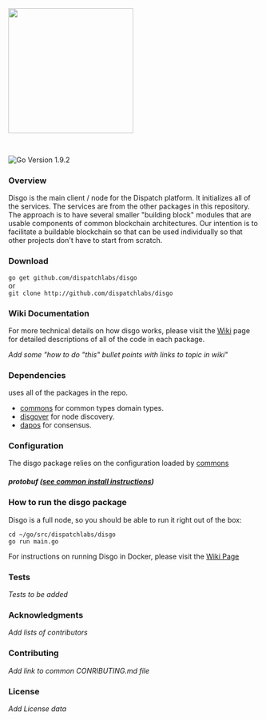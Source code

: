 <img src="https://www.dispatchlabs.io/images/svg/dispatch_logo_b.svg" width="250">
 
&nbsp;

![Go Version 1.9.2](http://b.repl.ca/v1/Go_Version-1.9.2-brightgreen.png)

<a name="overview"></a>
### Overview

Disgo is the main client / node for the Dispatch platform. It initializes all of the services. The services are from the other packages in this repository.  The approach is to have several smaller "building block" modules that are usable components of common blockchain architectures. Our intention is to facilitate a buildable blockchain so that can be used individually so that other projects don't have to start from scratch.

### Download

`go get github.com/dispatchlabs/disgo`  
or  
`git clone http://github.com/dispatchlabs/disgo`


<a name="wiki"></a>
### Wiki Documentation
For more technical details on how disgo works, please visit the [Wiki](https://github.com/dispatchlabs/disgo/wiki) page for detailed descriptions of all of the code in each package.

*Add some "how to do "this" bullet points with links to topic in wiki"*

<a name="dependencies"></a>
### Dependencies
uses all of the packages in the repo.

 - [commons](https://github.com/dispatchlabs/disgo_commons) for common types domain types.
 - [disgover](https://github.com/dispatchlabs/disgover) for node discovery.
 - [dapos](https://github.com/dispatchlabs/dapos) for consensus.

<a name="configuration"></a>
### Configuration
The disgo package relies on the configuration loaded by [commons](https://github.com/dispatchlabs/disgo_commons) 

<a name="protobuf"></a>
##### protobuf ([see common install instructions](https://github.com/dispatchlabs/disgo#-develop))

<a name="usage"></a>
### How to run the disgo package

Disgo is a full node, so you should be able to run it right out of the box:

```
cd ~/go/src/dispatchlabs/disgo
go run main.go
```

For instructions on running Disgo in Docker, please visit the [Wiki Page](https://github.com/dispatchlabs/disgo/wiki#as-service-with-docker)

<a name="tests"></a>
### Tests
*Tests to be added*

<a name="acknowledgments"></a>
### Acknowledgments
*Add lists of contributors*

<a name="contributing"></a>
### Contributing
*Add link to common CONRIBUTING.md file*

<a name="license"></a>
### License
*Add License data*
